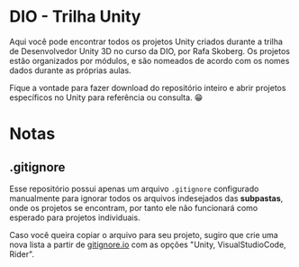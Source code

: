 # DIO - Trilha Unity

Aqui você pode encontrar todos os projetos Unity criados durante a trilha de Desenvolvedor Unity 3D no curso da DIO, por Rafa Skoberg.
Os projetos estão organizados por módulos, e são nomeados de acordo com os nomes dados durante as próprias aulas.

Fique a vontade para fazer download do repositório inteiro e abrir projetos específicos no Unity para referência ou consulta. 😁


# Notas

## .gitignore

Esse repositório possui apenas um arquivo `.gitignore` configurado manualmente para ignorar todos os arquivos indesejados das **subpastas**, onde os projetos se encontram, por tanto ele não funcionará como esperado para projetos individuais.

Caso você queira copiar o arquivo para seu projeto, sugiro que crie uma nova lista a partir de [gitignore.io](gitignore.io) com as opções "Unity, VisualStudioCode, Rider".